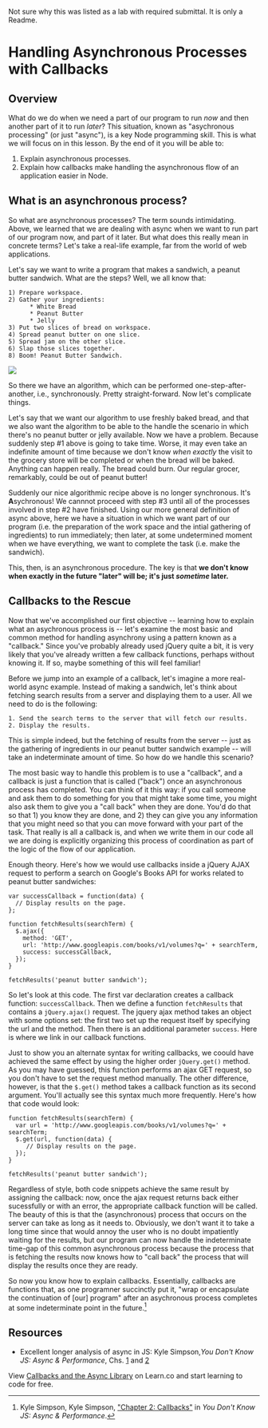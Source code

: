 Not sure why this was listed as a lab with required submittal. It is only a Readme.

Handling Asynchronous Processes with Callbacks
===============================================

## Overview

What do we do when we need a part of our program to run *now* and then another part of it to run *later*? This situation, known as "asychronous processing" (or just "async"), is a key Node programming skill. This is what we will focus on in this lesson. By the end of it you will be able to:

1. Explain asynchronous processes.
2. Explain how callbacks make handling the asynchronous flow of an application easier in Node.

## What is an asynchronous process?

So what are asynchronous processes? The term sounds intimidating. Above, we learned that we are dealing with async when we want to run part of our program now, and part of it later. But what does this really mean in concrete terms? Let's take a real-life example, far from the world of web applications.

Let's say we want to write a program that makes a sandwich, a peanut butter sandwich. What are the steps? Well, we all know that:

```
1) Prepare workspace.  
2) Gather your ingredients:   
      * White Bread
      * Peanut Butter
      * Jelly
3) Put two slices of bread on workspace.
4) Spread peanut butter on one slice.
5) Spread jam on the other slice.
6) Slap those slices together.
8) Boom! Peanut Butter Sandwich.
```

![](https://curriculum-content.s3.amazonaws.com/node-js/peanutbutter.gif)

So there we have an algorithm, which can be performed one-step-after-another, i.e., synchronously. Pretty straight-forward. Now let's complicate things.

Let's say that we want our algorithm to use freshly baked bread, and that we also want the algorithm to be able to the handle the scenario in which there's no peanut butter or jelly available.
Now we have a problem. Because suddenly step #1 above is going to take time. Worse, it may even take an indefinite amount of time because we don't know *when exactly* the visit to the grocery store will be completed or when the bread will be baked. Anything can happen really. The bread could burn. Our regular grocer, remarkably, could be out of peanut butter!

Suddenly our nice algorithmic recipe above is no longer synchronous. It's **A**sychronous! We cannnot proceed with step #3 until all of the processes involved in step #2 have finished. Using our more general definition of async above, here we have a situation in which we want part of our program (i.e. the preparation of the work space and the intial gathering of ingredients) to run immediately; then later, at some undetermined moment when we have everything, we want to complete the task (i.e. make the sandwich).

This, then, is an asynchronous procedure. The key is that **we don't know when exactly in the future "later" will be; it's just *sometime* later.**

## Callbacks to the Rescue

Now that we've accomplished our first objective -- learning how to explain what an asychronous process is -- let's examine the most basic and common method for handling asynchrony using a pattern known as a "callback." Since you've probably already used jQuery quite a bit, it is very likely that you've already written a few callback functions, perhaps without knowing it. If so, maybe something of this will feel familiar!

Before we jump into an example of a callback, let's imagine a more real-world async example. Instead of making a sandwich, let's think about fetching search results from a server and displaying them to a user. All we need to do is the following:

```
1. Send the search terms to the server that will fetch our results.
2. Display the results.
```

This is simple indeed, but the fetching of results from the server -- just as the gathering of ingredients in our peanut butter sandwich example -- will take an indeterminate amount of time. So how do we handle this scenario?

The most basic way to handle this problem is to use a "callback", and a callback is just a function that is called ("back") once an asynchronous process has completed. You can think of it this way: if you call someone and ask them to do something for you that might take some time, you might also ask them to give you a "call back" when they are done. You'd do that so that 1) you know they are done, and 2) they can give you any information that you might need so that you can move forward with your part of the task. That really is all a callback is, and when we write them in our code all we are doing is explicitly organizing this process of coordination as part of the logic of the flow of our application.

Enough theory. Here's how we would use callbacks inside a jQuery AJAX request to perform a search on Google's Books API for works related to peanut butter sandwiches:

```
var successCallback = function(data) {
  // Display results on the page.
};

function fetchResults(searchTerm) {
  $.ajax({
    method: 'GET',
    url: 'http://www.googleapis.com/books/v1/volumes?q=' + searchTerm,
    success: successCallback,
  });
}

fetchResults('peanut butter sandwich');
```

So let's look at this code. The first var declaration creates a callback function: `successCallback`. Then we define a function `fetchResults` that contains a `jQuery.ajax()` request. The jquery ajax method takes an object with some options set: the first two set up the request itself by specifying the url and the method. Then there is an additional parameter `success`. Here is where we link in our callback functions.

Just to show you an alternate syntax for writing callbacks, we coould have achieved the same effect by using the higher order `jQuery.get()` method. As you may have guessed, this function performs an ajax GET request, so you don't have to set the request method manually. The other difference, however, is that the `$.get()` method takes a callback function as its second argument. You'll actually see this syntax much more frequently. Here's how that code would look:

```
function fetchResults(searchTerm) {
  var url = 'http://www.googleapis.com/books/v1/volumes?q=' + searchTerm;
  $.get(url, function(data) {
     // Display results on the page.
  });
}

fetchResults('peanut butter sandwich');
```

Regardless of style, both code snippets achieve the same result by assigning the callback: now, once the ajax request returns back either sucessfully or with an error, the appropriate callback function will be called. The beauty of this is that the (asynchronous) process that occurs on the server can take as long as it needs to. Obviously, we don't want it to take a long time since that would annoy the user who is no doubt impatiently waiting for the results, but our program can now handle the indeterminate time-gap of this common asynchronous process because the process that is fetching the results now knows how to "call back" the process that will display the results once they are ready.

So now you know how to explain callbacks. Essentially, callbacks are functions that, as one programner succinctly put it, "wrap or encapsulate the continuation of [our] program" after an asychronous process completes at some indeterminate point in the future.[^1]

## Resources

* Excellent longer analysis of async in JS: Kyle Simpson,*You Don't Know JS: Async & Performance*, Chs. [1](https://github.com/getify/You-Dont-Know-JS/blob/master/async%20&%20performance/ch1.md) and [2](https://github.com/getify/You-Dont-Know-JS/blob/master/async%20&%20performance/ch2.md)

[^1]: Kyle Simpson, Kyle Simpson, ["Chapter 2: Callbacks"](https://github.com/getify/You-Dont-Know-JS/blob/master/async%20&%20performance/ch1.md) in *You Don't Know JS: Async & Performance*.

<p class='util--hide'>View <a href='https://learn.co/lessons/node-js-callbacks-readme'>Callbacks and the Async Library</a> on Learn.co and start learning to code for free.</p>
